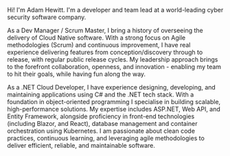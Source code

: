 Hi! I'm Adam Hewitt. I'm a developer and team lead at a world-leading cyber security software company.

As a Dev Manager / Scrum Master, I bring a history of overseeing the delivery of Cloud Native software. With a strong focus on Agile methodologies (Scrum) and continuous improvement, I have real experience delivering features from conception/discovery through to release, with regular public release cycles. My leadership approach brings to the forefront collaboration, openness, and innovation - enabling my team to hit their goals, while having fun along the way.

As a .NET Cloud Developer, I have experience designing, developing, and maintaining applications using C# and the .NET tech stack. With a foundation in object-oriented programming I specialise in building scalable, high-performance solutions. My expertise includes ASP.NET, Web API, and Entity Framework, alongside proficiency in front-end technologies (including Blazor, and React), database management and container orchestration using Kubernetes. I am passionate about clean code practices, continuous learning, and leveraging agile methodologies to deliver efficient, reliable, and maintainable software.